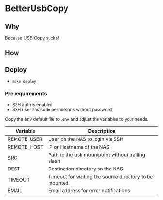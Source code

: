 # BetterUsbCopy

## Why

Because [USB-Copy](https://www.synology.com/en-global/dsm/packages/USBCopy) sucks!

## How

## Deploy

- `make deploy`

### Pre requirements

- SSH auth is enabled
- SSH user has sudo permissons without password

Copy the env_default file to .env and adjust the variables to your needs.

| Variable      | Description                                            |
| ------------- | --------------                                         |
| REMOTE_USER   | User on the NAS to login via SSH                       |
| REMOTE_HOST   | IP or Hostname of the NAS                              |
| SRC           | Path to the usb mountpoint without trailing slash      |
| DEST          | Destination directory on the NAS                       |
| TIMEOUT       | Timeout for waiting the source directory to be mounted |
| EMAIL         | Email address for error notifications                  |
